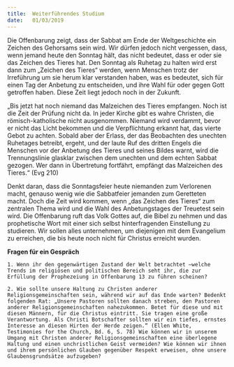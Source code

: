 ```yaml
---
title:  Weiterführendes Studium
date:   01/03/2019
---
```


Die Offenbarung zeigt, dass der Sabbat am Ende der Weltgeschichte ein Zeichen des Gehorsams sein wird. Wir dürfen jedoch nicht vergessen, dass, wenn jemand heute den Sonntag hält, das nicht bedeutet, dass er oder sie das Zeichen des Tieres hat. Den Sonntag als Ruhetag zu halten wird erst dann zum „Zeichen des Tieres“ werden, wenn Menschen trotz der Irreführung um sie herum klar verstanden haben, was es bedeutet, sich für einen Tag der Anbetung zu entscheiden, und ihre Wahl für oder gegen Gott getroffen haben. Diese Zeit liegt jedoch noch in der Zukunft.

„Bis jetzt hat noch niemand das Malzeichen des Tieres empfangen. Noch ist die Zeit der Prüfung nicht da. In jeder Kirche gibt es wahre Christen, die römisch-katholische nicht ausgenommen. Niemand wird verdammt, bevor er nicht das Licht bekommen und die Verpflichtung erkannt hat, das vierte Gebot zu achten. Sobald aber der Erlass, der das Beobachten des unechten Ruhetages betreibt, ergeht, und der laute Ruf des dritten Engels die Menschen vor der Anbetung des Tieres und seines Bildes warnt, wird die Trennungslinie glasklar zwischen dem unechten und dem echten Sabbat gezogen. Wer dann in Übertretung fortfährt, empfängt das Malzeichen des Tieres.“ (Evg 210)

Denkt daran, dass die Sonntagsfeier heute niemanden zum Verlorenen macht, genauso wenig wie die Sabbatfeier jemanden zum Geretteten macht. Doch die Zeit wird kommen, wenn „das Zeichen des Tieres“ zum zentralen Thema wird und die Wahl des Anbetungstages der Treuetest sein wird. Die Offenbarung ruft das Volk Gottes auf, die Bibel zu nehmen und das prophetische Wort mit einer sich selbst hinterfragenden Einstellung zu studieren. Wir sollen alles unternehmen, um diejenigen mit dem Evangelium zu erreichen, die bis heute noch nicht für Christus erreicht wurden.

**Fragen für ein Gespräch**

`1. Wenn ihr den gegenwärtigen Zustand der Welt betrachtet –welche Trends im religiösen und politischen Bereich seht ihr, die zur Erfüllung der Prophezeiung in Offenbarung 13 zu führen scheinen?`

`2. Wie sollte unsere Haltung zu Christen anderer Religionsgemeinschaften sein, während wir auf das Ende warten? Bedenkt folgenden Rat: „Unsere Pastoren sollten danach streben, den Pastoren anderer Religionsgemeinschaften nahezukommen. Betet für diese und mit diesen Männern, für die Christus eintritt. Sie tragen eine große Verantwortung. Als Christi Botschafter sollten wir ein tiefes, ernstes Interesse an diesen Hirten der Herde zeigen.“ (Ellen White, Testimonies for the Church, Bd. 6, S. 78)
Wie können wir in unserem Umgang mit Christen anderer Religionsgemeinschaften eine überlegene Haltung und einen unchristlichen Geist vermeiden? Wie können wir ihnen und ihrem persönlichen Glauben gegenüber Respekt erweisen, ohne unsere Glaubensgrundsätze aufzugeben?`
